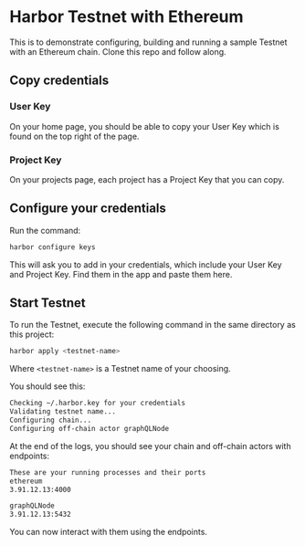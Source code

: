 # Harbor Testnet with Ethereum

This is to demonstrate configuring, building and running a sample Testnet with an Ethereum chain. Clone this repo and follow along.

## Copy credentials

### User Key

On your home page, you should be able to copy your User Key which is found on the top right of the page.

### Project Key

On your projects page, each project has a Project Key that you can copy.

## Configure your credentials

Run the command:

```bash
harbor configure keys
```

This will ask you to add in your credentials, which include your User Key and Project Key. Find them in the app and paste them here.

## Start Testnet

To run the Testnet, execute the following command in the same directory as this project:

```bash
harbor apply <testnet-name>
```

Where `<testnet-name>` is a Testnet name of your choosing.

You should see this:

```bash
Checking ~/.harbor.key for your credentials
Validating testnet name...
Configuring chain...
Configuring off-chain actor graphQLNode
```

At the end of the logs, you should see your chain and off-chain actors with endpoints:

```bash
These are your running processes and their ports
ethereum
3.91.12.13:4000

graphQLNode
3.91.12.13:5432
```

You can now interact with them using the endpoints.
